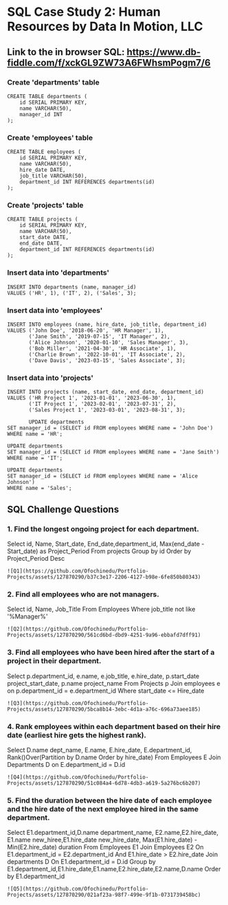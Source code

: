 # SQL Case Study 2: Human Resources by Data In Motion, LLC

## Link to the in browser SQL: https://www.db-fiddle.com/f/xckGL9ZW73A6FWhsmPogm7/6

### Create 'departments' table
    CREATE TABLE departments (
        id SERIAL PRIMARY KEY,
        name VARCHAR(50),
        manager_id INT
    );
    
### Create 'employees' table
    CREATE TABLE employees (
        id SERIAL PRIMARY KEY,
        name VARCHAR(50),
        hire_date DATE,
        job_title VARCHAR(50),
        department_id INT REFERENCES departments(id)
    );
    
### Create 'projects' table
    CREATE TABLE projects (
        id SERIAL PRIMARY KEY,
        name VARCHAR(50),
        start_date DATE,
        end_date DATE,
        department_id INT REFERENCES departments(id)
    );
    
### Insert data into 'departments'
    INSERT INTO departments (name, manager_id)
    VALUES ('HR', 1), ('IT', 2), ('Sales', 3);
    
### Insert data into 'employees'
    INSERT INTO employees (name, hire_date, job_title, department_id)
    VALUES ('John Doe', '2018-06-20', 'HR Manager', 1),
           ('Jane Smith', '2019-07-15', 'IT Manager', 2),
           ('Alice Johnson', '2020-01-10', 'Sales Manager', 3),
           ('Bob Miller', '2021-04-30', 'HR Associate', 1),
           ('Charlie Brown', '2022-10-01', 'IT Associate', 2),
           ('Dave Davis', '2023-03-15', 'Sales Associate', 3);
    
### Insert data into 'projects'
    INSERT INTO projects (name, start_date, end_date, department_id)
    VALUES ('HR Project 1', '2023-01-01', '2023-06-30', 1),
           ('IT Project 1', '2023-02-01', '2023-07-31', 2),
           ('Sales Project 1', '2023-03-01', '2023-08-31', 3);
           
           UPDATE departments
    SET manager_id = (SELECT id FROM employees WHERE name = 'John Doe')
    WHERE name = 'HR';
    
    UPDATE departments
    SET manager_id = (SELECT id FROM employees WHERE name = 'Jane Smith')
    WHERE name = 'IT';
    
    UPDATE departments
    SET manager_id = (SELECT id FROM employees WHERE name = 'Alice Johnson')
    WHERE name = 'Sales';

## SQL Challenge Questions

### 1. Find the longest ongoing project for each department.
Select id,
	Name,
	Start_date,
	End_date,department_id,
	Max(end_date - Start_date) as Project_Period
From projects
Group by id
Order by Project_Period Desc

	![Q1](https://github.com/Ofochinedu/Portfolio-Projects/assets/127870290/b37c3e17-2206-4127-b98e-6fe850b80343)


### 2. Find all employees who are not managers.
Select id,
	Name,
	Job_Title
From Employees
Where job_title not like '%Manager%'


	![Q2](https://github.com/Ofochinedu/Portfolio-Projects/assets/127870290/561cd6bd-dbd9-4251-9a96-ebbafd7dff91)


### 3. Find all employees who have been hired after the start of a project in their department.
Select p.department_id,
	e.name,
    e.job_title,
    e.hire_date,
    p.start_date project_start_date,
    p.name project_name
From Projects p
	Join employees e
	on p.department_id = e.department_id
Where start_date <= Hire_date


	![Q3](https://github.com/Ofochinedu/Portfolio-Projects/assets/127870290/5bca8b14-3ebc-4d1a-a76c-696a73aee185)


### 4. Rank employees within each department based on their hire date (earliest hire gets the highest rank).
Select	D.name dept_name,
	E.name,
    E.hire_date,
    E.department_id,
    Rank()Over(Partition by D.name Order by hire_date)
From Employees E
	Join Departments D
	on E.department_id = D.id
	
	
	![Q4](https://github.com/Ofochinedu/Portfolio-Projects/assets/127870290/51c084a4-6d78-4db3-a619-5a276bc6b207)


### 5. Find the duration between the hire date of each employee and the hire date of the next employee hired in the same department.
Select E1.department_id,D.name department_name,
	E2.name,E2.hire_date,
    E1.name new_hiree,E1.hire_date new_hire_date,
    Max(E1.hire_date) - Min(E2.hire_date) duration
From Employees E1
	Join Employees E2
	On E1.department_id = E2.department_id And E1.hire_date > E2.hire_date
	Join departments D
	On E1.department_id = D.id
Group by E1.department_id,E1.hire_date,E1.name,E2.hire_date,E2.name,D.name
Order by E1.department_id


	![Q5](https://github.com/Ofochinedu/Portfolio-Projects/assets/127870290/021af23a-98f7-499e-9f1b-0731739458bc)
